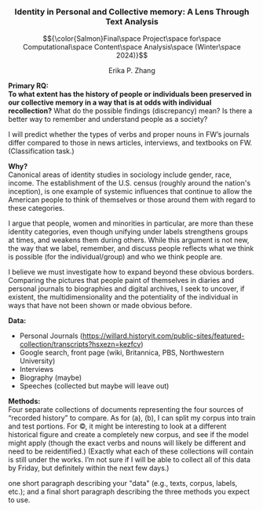 ### <p align="center">Identity in Personal and Collective memory: A Lens Through Text Analysis</p>
$${\color{Salmon}Final\space Project\space for\space Computational\space Content\space Analysis\space (Winter\space 2024)}$$
<p align="center">Erika P. Zhang</p>

**Primary RQ: <br>**
**To what extent has the history of people or individuals been preserved in our collective memory in a way that is at odds with individual recollection?** What do the possible findings (discrepancy) mean? Is there a better way to remember and understand people as a society?

I will predict whether the types of verbs and proper nouns in FW’s journals differ compared to those in news articles, interviews, and textbooks on FW. (Classification task.)

**Why?** <br>
Canonical areas of identity studies in sociology include gender, race, income. The establishment of the U.S. census (roughly around the nation's inception), is one example of systemic influences that continue to allow the American people to think of themselves or those around them with regard to these categories. 

I argue that people, women and minorities in particular, are more than these identity categories, even though unifying under labels strengthens groups at times, and weakens them during others. While this argument is not new, the way that we label, remember, and discuss people reflects what we think is possible (for the individual/group) and who we think people are. 

I believe we must investigate how to expand beyond these obvious borders. Comparing the pictures that people paint of themselves in diaries and personal journals to biographies and digital archives, I seek to uncover, if existent, the multidimensionality and the potentiality of the individual in ways that have not been shown or made obvious before.  


**Data:** <br>
- Personal Journals (https://willard.historyit.com/public-sites/featured-collection/transcripts?hsxezn=kezfcv)
- Google search, front page (wiki, Britannica, PBS, Northwestern University)
- Interviews 
- Biography (maybe)
- Speeches (collected but maybe will leave out)

**Methods:** <br>
Four separate collections of documents representing the four sources of “recorded history” to compare. As for (a), (b), I can split my corpus into train and test portions. For ©, it might be interesting to look at a different historical figure and create a completely new corpus, and see if the model might apply (though the exact verbs and nouns will likely be different and need to be reidentified.)
(Exactly what each of these collections will contain is still under the works. I’m not sure if I will be able to collect all of this data by Friday, but definitely within the next few days.) 


one short paragraph describing your "data" (e.g., texts, corpus, labels, etc.); and a final short paragraph describing the three methods you expect to use. 
